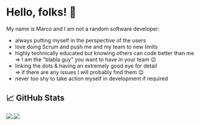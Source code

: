# Hello, folks! 👋

My name is Marco and I am not a random software developer:

- always putting myself in the perspective of the users
- love doing Scrum and push me and my team to new limits
- highly technically educated but knowing others can code better than me  
=> I am the "blabla guy" you want to have in your team 😉
- linking the dots & having an extremely good eye for detail  
=> if there are any issues I will probably find them 😉
- never too shy to take action myself in development if required

## &#x1f4c8; GitHub Stats
<div>
  <a href="#">
    <img align="center" src="https://github-readme-stats-5wvjxcbzk-rickstaa.vercel.app/api/top-langs/?username=marc0olo&role=OWNER,COLLABORATOR&hide=css,html,tex,shell&title_color=ffffff&text_color=c9cacc&icon_color=2bbc8a&bg_color=1d1f21&layout=compact" />
  </a>
  <a href="#">
    <img align="center" src="https://github-readme-stats-5wvjxcbzk-rickstaa.vercel.app/api?username=marc0olo&count_private=true&role=OWNER,COLLABORATOR&show_icons=true&line_height=20&count_private=true&title_color=ffffff&text_color=c9cacc&icon_color=2bbc8a&bg_color=1d1f21" />
  </a>
</div>
